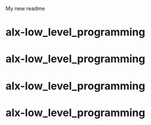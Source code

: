 My new readme
# alx-low_level_programming
# alx-low_level_programming
# alx-low_level_programming
# alx-low_level_programming
